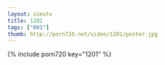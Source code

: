 ```yaml
--- 
layout: sieutv
title: 1201
tags: ["001"]
thumb: http://porn720.net/video/1201/poster.jpg
---
```

{% include porn720 key="1201" %} 
